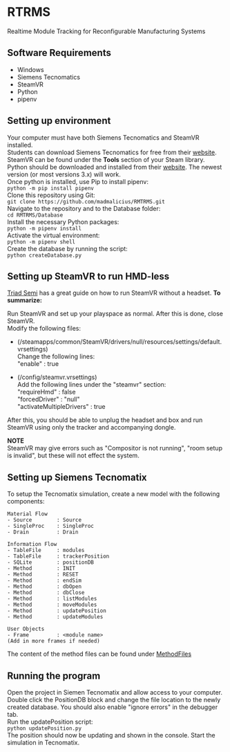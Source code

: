 # RTRMS

Realtime Module Tracking for Reconfigurable Manufacturing Systems

## Software Requirements

- Windows
- Siemens Tecnomatics
- SteamVR
- Python
- pipenv

## Setting up environment

Your computer must have both Siemens Tecnomatics and SteamVR installed.\
Students can download Siemens Tecnomatics for free from their [website](https://www.plm.automation.siemens.com/plmapp/education/plant-simulation/en_us/free-software/student/).\
SteamVR can be found under the <b>Tools</b> section of your Steam library.\
Python should be downloaded and installed from their [website](https://www.python.org/). The newest version (or most versions 3.x) will work.\
Once python is installed, use Pip to install pipenv:\
`python -m pip install pipenv`\
Clone this repository using Git:\
`git clone https://github.com/madmalicius/RMTRMS.git`\
Navigate to the repository and to the Database folder: \
`cd RMTRMS/Database`\
Install the necessary Python packages:\
`python -m pipenv install`\
Activate the virtual environment:\
`python -m pipenv shell`\
Create the database by running the script:\
`python createDatabase.py`

## Setting up SteamVR to run HMD-less

[Triad Semi](http://help.triadsemi.com/steamvr-tracking/steamvr-tracking-without-an-hmd) has a great guide on how to run SteamVR without a headset. <b>To summarize:</b>

Run SteamVR and set up your playspace as normal. After this is done, close SteamVR.\
Modify the following files:

- (<Steam Directory>/steamapps/common/SteamVR/drivers/null/resources/settings/default.vrsettings)\
  Change the following lines:\
  "enable" : true

- (<Steam Directory>/config/steamvr.vrsettings)\
  Add the following lines under the "steamvr" section:\
  "requireHmd" : false\
  "forcedDriver" : "null"\
  "activateMultipleDrivers" : true

After this, you should be able to unplug the headset and box and run SteamVR using only the tracker and accompanying dongle.

<b>NOTE</b>\
SteamVR may give errors such as "Compositor is not running", "room setup is invalid", but these will not effect the system.

## Setting up Siemens Tecnomatix

To setup the Tecnomatix simulation, create a new model with the following components:

```
Material Flow
- Source        : Source
- SingleProc    : SingleProc
- Drain         : Drain

Information Flow
- TableFile     : modules
- TableFile     : trackerPosition
- SQLite        : positionDB
- Method        : INIT
- Method        : RESET
- Method        : endSim
- Method        : dbOpen
- Method        : dbClose
- Method        : listModules
- Method        : moveModules
- Method        : updatePosition
- Method        : updateModules

User Objects
- Frame         : <module name>
(Add in more frames if needed)
```

The content of the method files can be found under [MethodFiles](/Tecnomatix/MethodFiles)

## Running the program

Open the project in Siemen Tecnomatix and allow access to your computer. Double click the PositionDB block and change the file location to the newly created database. You should also enable "ignore errors" in the debugger tab.\
Run the updatePosition script:\
`python updatePosition.py`\
The position should now be updating and shown in the console. Start the simulation in Tecnomatix.
